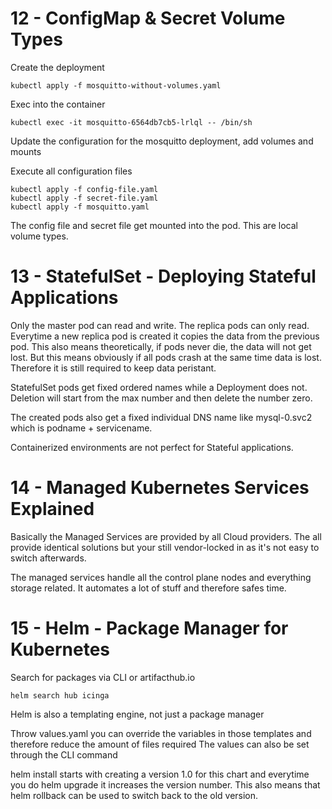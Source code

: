# 12 - ConfigMap & Secret Volume Types

Create the deployment

    kubectl apply -f mosquitto-without-volumes.yaml

Exec into the container

    kubectl exec -it mosquitto-6564db7cb5-lrlql -- /bin/sh

Update the configuration for the mosquitto deployment, add volumes and mounts

Execute all configuration files

    kubectl apply -f config-file.yaml
    kubectl apply -f secret-file.yaml
    kubectl apply -f mosquitto.yaml


The config file and secret file get mounted into the pod.
This are local volume types.

# 13 - StatefulSet - Deploying Stateful Applications

Only the master pod can read and write.
The replica pods can only read.
Everytime a new replica pod is created it copies the data from the previous pod.
This also means theoretically, if pods never die, the data will not get lost. But this means obviously if all pods crash at the same time data is lost.
Therefore it is still required to keep data peristant.

StatefulSet pods get fixed ordered names while a Deployment does not.
Deletion will start from the max number and then delete the number zero.

The created pods also get a fixed individual DNS name like mysql-0.svc2 which is podname + servicename.

Containerized environments are not perfect for Stateful applications.

# 14 - Managed Kubernetes Services Explained

Basically the Managed Services are provided by all Cloud providers. The all provide identical solutions but your still vendor-locked in as it's not easy to switch afterwards.

The managed services handle all the control plane nodes and everything storage related.
It automates a lot of stuff and therefore safes time.

# 15 - Helm - Package Manager for Kubernetes

Search for packages via CLI or artifacthub.io
    
    helm search hub icinga

Helm is also a templating engine, not just a package manager

Throw values.yaml you can override the variables in those templates and therefore reduce the amount of files required
The values can also be set through the CLI command

helm install <chartname> starts with creating a version 1.0 for this chart and everytime you do helm upgrade <chartname> it increases the version number.
This also means that helm rollback <chartname> can be used to switch back to the old version.